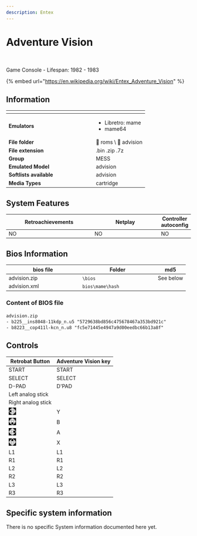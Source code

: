 ```yaml
---
description: Entex
---
```


# Adventure Vision

<div align="left">

<figure><img src="https://i.imgur.com/8lVhiHK.png" alt=""><figcaption></figcaption></figure>

</div>

Game Console - Lifespan: 1982 - 1983

{% embed url="https://en.wikipedia.org/wiki/Entex_Adventure_Vision" %}

## Information

<table data-header-hidden><thead><tr><th width="224"></th><th></th></tr></thead><tbody><tr><td><strong>Emulators</strong></td><td><ul><li>Libretro: mame</li><li>mame64</li></ul></td></tr><tr><td><strong>File folder</strong></td><td><span data-gb-custom-inline data-tag="emoji" data-code="1f4c2">📂</span> roms \ <span data-gb-custom-inline data-tag="emoji" data-code="1f4c2">📂</span> advision</td></tr><tr><td><strong>File extension</strong></td><td>.bin .zip .7z</td></tr><tr><td><strong>Group</strong></td><td>MESS</td></tr><tr><td><strong>Emulated Model</strong></td><td>advision</td></tr><tr><td><strong>Softlists available</strong></td><td>advision</td></tr><tr><td><strong>Media Types</strong></td><td>cartridge</td></tr></tbody></table>

## System Features

<table><thead><tr><th width="245">Retroachievements</th><th width="200">Netplay</th><th>Controller autoconfig</th></tr></thead><tbody><tr><td>NO</td><td>NO</td><td>NO</td></tr></tbody></table>

## Bios Information

<table><thead><tr><th width="187">bios file</th><th width="192">Folder</th><th>md5</th></tr></thead><tbody><tr><td>advision.zip</td><td><code>\bios</code></td><td>See below</td></tr><tr><td>advision.xml</td><td><code>bios\mame\hash</code></td><td></td></tr></tbody></table>

### Content of BIOS file

```
advision.zip
- b225__ins8048-11kdp_n.u5 "5729638bd856c475678467a353bd921c"
- b8223__cop411l-kcn_n.u8 "fc5e71445e4947a9d00eedbc66b13a8f"
```

## Controls

| Retrobat Button                                | Adventure Vision key |
| ---------------------------------------------- | -------------------- |
| START                                          | START                |
| SELECT                                         | SELECT               |
| D-PAD                                          | D'PAD                |
| Left analog stick                              |                      |
| Right analog stick                             |                      |
| ![](<../../../.gitbook/assets/image (43).png>) | Y                    |
| ![](<../../../.gitbook/assets/image (25).png>) | B                    |
| ![](<../../../.gitbook/assets/image (11).png>) | A                    |
| ![](<../../../.gitbook/assets/image (45).png>) | X                    |
| L1                                             | L1                   |
| R1                                             | R1                   |
| L2                                             | L2                   |
| R2                                             | R2                   |
| L3                                             | L3                   |
| R3                                             | R3                   |

## Specific system information

There is no specific System information documented here yet.
